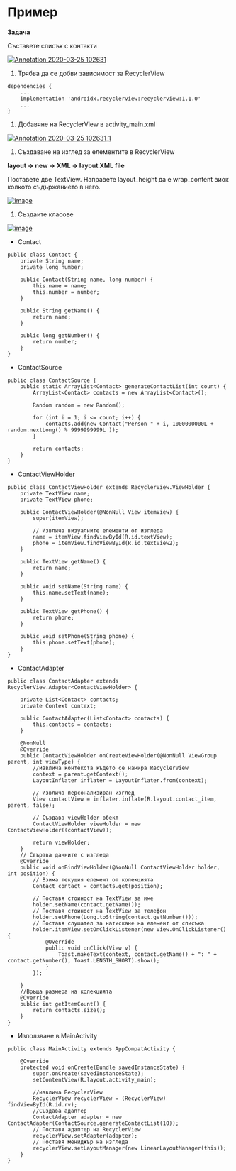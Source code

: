 # Пример

**Задача**

Съставете списък с контакти

[![Annotation 2020-03-25 102631](https://user-images.githubusercontent.com/10382663/77525685-154efc80-6e92-11ea-943b-a3b102627dc3.png)](https://user-images.githubusercontent.com/10382663/77525685-154efc80-6e92-11ea-943b-a3b102627dc3.png)

1. Трябва да се добви зависимост за RecyclerView

```
dependencies {
    ...
    implementation 'androidx.recyclerview:recyclerview:1.1.0'
    ...
}
```

1. Добавяне на RecyclerView в activity\_main.xml

[![Annotation 2020-03-25 102631\_1](https://user-images.githubusercontent.com/10382663/77525582-f2244d00-6e91-11ea-9331-f874e91300b6.png)](https://user-images.githubusercontent.com/10382663/77525582-f2244d00-6e91-11ea-9331-f874e91300b6.png)

1. Създаване на изглед за елементите в RecyclerView

**layout -> new -> XML -> layout XML file**

Поставете две TextView. Направете layout\_height да е wrap\_content виок колкото съдържанието в него.

[![image](https://user-images.githubusercontent.com/10382663/77532853-649b2a00-6e9e-11ea-9a5d-6336133e9e4c.png)](https://user-images.githubusercontent.com/10382663/77532853-649b2a00-6e9e-11ea-9a5d-6336133e9e4c.png)

1. Създаите класове

[![image](https://user-images.githubusercontent.com/10382663/77526083-b50c8a80-6e92-11ea-91d1-8548b62f8cca.png)](https://user-images.githubusercontent.com/10382663/77526083-b50c8a80-6e92-11ea-91d1-8548b62f8cca.png)

* Contact

```
public class Contact {
    private String name;
    private long number;

    public Contact(String name, long number) {
        this.name = name;
        this.number = number;
    }

    public String getName() {
        return name;
    }

    public long getNumber() {
        return number;
    }
}
```

* ContactSource

```
public class ContactSource {
    public static ArrayList<Contact> generateContactList(int count) {
        ArrayList<Contact> contacts = new ArrayList<Contact>();

        Random random = new Random();

        for (int i = 1; i <= count; i++) {
            contacts.add(new Contact("Person " + i, 1000000000L + random.nextLong() % 9999999999L ));
        }

        return contacts;
    }
}
```

* ContactViewHolder

```
public class ContactViewHolder extends RecyclerView.ViewHolder {
    private TextView name;
    private TextView phone;

    public ContactViewHolder(@NonNull View itemView) {
        super(itemView);

        // Извлича визуалните елементи от изгледа
        name = itemView.findViewById(R.id.textView);
        phone = itemView.findViewById(R.id.textView2);
    }

    public TextView getName() {
        return name;
    }

    public void setName(String name) {
        this.name.setText(name);
    }

    public TextView getPhone() {
        return phone;
    }

    public void setPhone(String phone) {
        this.phone.setText(phone);
    }
}
```

* ContactAdapter

```
public class ContactAdapter extends RecyclerView.Adapter<ContactViewHolder> {

    private List<Contact> contacts;
    private Context context;

    public ContactAdapter(List<Contact> contacts) {
        this.contacts = contacts;
    }

    @NonNull
    @Override
    public ContactViewHolder onCreateViewHolder(@NonNull ViewGroup parent, int viewType) {
        //извлича контекста където се намира RecyclerView
        context = parent.getContext();
        LayoutInflater inflater = LayoutInflater.from(context);

        // Извлича персонализиран изглед
        View contactView = inflater.inflate(R.layout.contact_item, parent, false);

        // Създава viewHolder обект
        ContactViewHolder viewHolder = new ContactViewHolder((contactView));

        return viewHolder;
    }
    // Свързва данните с изгледа
    @Override
    public void onBindViewHolder(@NonNull ContactViewHolder holder, int position) {
        // Взима текущия елемент от колекцията
        Contact contact = contacts.get(position);

        // Поставя стоиност на TextView за име
        holder.setName(contact.getName());
        // Поставя стоиност на TextView за телефон
        holder.setPhone(Long.toString(contact.getNumber()));
        // Поставя слушател за натискане на елемент от списъка
        holder.itemView.setOnClickListener(new View.OnClickListener() {
            @Override
            public void onClick(View v) {
                Toast.makeText(context, contact.getName() + ": " + contact.getNumber(), Toast.LENGTH_SHORT).show();
            }
        });

    }
    //Връща размера на колекцията
    @Override
    public int getItemCount() {
        return contacts.size();
    }
}
```

* Използване в MainActivity

```
public class MainActivity extends AppCompatActivity {

    @Override
    protected void onCreate(Bundle savedInstanceState) {
        super.onCreate(savedInstanceState);
        setContentView(R.layout.activity_main);

        //извлича RecyclerView
        RecyclerView recyclerView = (RecyclerView) findViewById(R.id.rv);
        //Създава адаптер
        ContactAdapter adapter = new ContactAdapter(ContactSource.generateContactList(10));
        // Поставя адаптер на RecyclerView
        recyclerView.setAdapter(adapter);
        // Поставя мениджър на изгледа
        recyclerView.setLayoutManager(new LinearLayoutManager(this));
    }
}
```

